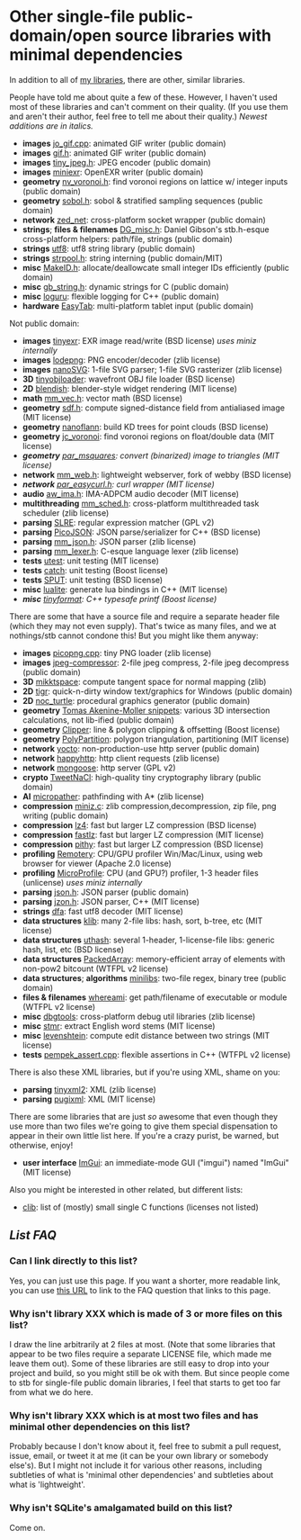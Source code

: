 # Other single-file public-domain/open source libraries with minimal dependencies

In addition to all of [my libraries](https://github.com/nothings/stb), there are other, similar libraries.

People have told me about quite a few of these. However, I haven't used most of these libraries
and can't comment on their quality. (If you use them and aren't their author, feel
free to tell me about their quality.) _Newest additions are in italics._

- **images** [jo_gif.cpp](http://www.jonolick.com/home/gif-writer): animated GIF writer (public domain)
- **images** [gif.h](https://github.com/ginsweater/gif-h): animated GIF writer (public domain)
- **images** [tiny_jpeg.h](https://github.com/serge-rgb/TinyJPEG/blob/master/tiny_jpeg.h): JPEG encoder (public domain)
- **images** [miniexr](https://github.com/aras-p/miniexr): OpenEXR writer (public domain)
- **geometry** [nv_voronoi.h](http://www.icculus.org/~mordred/nvlib/): find voronoi regions on lattice w/ integer inputs (public domain)
- **geometry** [sobol.h](https://github.com/Marc-B-Reynolds/Stand-alone-junk/blob/master/src/SFH/Sobol.h): sobol & stratified sampling sequences (public domain)
- **network** [zed_net](https://github.com/ZedZull/zed_net): cross-platform socket wrapper (public domain)
- **strings**; **files & filenames** [DG_misc.h](https://github.com/DanielGibson/Snippets/): Daniel Gibson's stb.h-esque cross-platform helpers: path/file, strings (public domain)
- **strings** [utf8](https://github.com/sheredom/utf8.h): utf8 string library (public domain)
- **strings** [strpool.h](https://github.com/mattiasgustavsson/libs): string interning (public domain/MIT)
- **misc** [MakeID.h](http://www.humus.name/3D/MakeID.h): allocate/deallowcate small integer IDs efficiently (public domain)
- **misc** [gb_string.h](https://github.com/gingerBill/gb): dynamic strings for C (public domain)
- **misc** [loguru](https://github.com/emilk/loguru): flexible logging for C++ (public domain)
- **hardware** [EasyTab](https://github.com/ApoorvaJ/EasyTab): multi-platform tablet input (public domain)

Not public domain:

- **images** [tinyexr](https://github.com/syoyo/tinyexr): EXR image read/write (BSD license)  *uses miniz internally*
- **images** [lodepng](http://lodev.org/lodepng/): PNG encoder/decoder (zlib license)
- **images** [nanoSVG](https://github.com/memononen/nanosvg): 1-file SVG parser; 1-file SVG rasterizer (zlib license)
- **3D** [tinyobjloader](https://github.com/syoyo/tinyobjloader): wavefront OBJ file loader (BSD license)
- **2D** [blendish](https://bitbucket.org/duangle/oui-blendish/src): blender-style widget rendering (MIT license)
- **math** [mm_vec.h](https://github.com/vurtun/mmx): vector math (BSD license)
- **geometry** [sdf.h](https://github.com/memononen/SDF): compute signed-distance field from antialiased image (MIT license)
- **geometry** [nanoflann](https://github.com/jlblancoc/nanoflann): build KD trees for point clouds (BSD license)
- **geometry** [jc_voronoi](https://github.com/JCash/voronoi): find voronoi regions on float/double data (MIT license)
- _**geometry** [par_msquares](https://github.com/prideout/par): convert (binarized) image to triangles (MIT license)_
- **network** [mm_web.h](https://github.com/vurtun/mmx): lightweight webserver, fork of webby (BSD license)
- _**network** [par_easycurl.h](https://github.com/prideout/par): curl wrapper (MIT license)_
- **audio** [aw_ima.h](https://github.com/afterwise/aw-ima/blob/master/aw-ima.h): IMA-ADPCM audio decoder (MIT license)
- **multithreading** [mm_sched.h](https://github.com/vurtun/mmx): cross-platform multithreaded task scheduler (zlib license)
- **parsing** [SLRE](https://github.com/cesanta/slre): regular expression matcher (GPL v2)
- **parsing** [PicoJSON](https://github.com/kazuho/picojson): JSON parse/serializer for C++ (BSD license)
- **parsing** [mm_json.h](https://github.com/vurtun/mmx): JSON parser (zlib license)
- **parsing** [mm_lexer.h](https://github.com/vurtun/mmx): C-esque language lexer (zlib license)
- **tests** [utest](https://github.com/evolutional/utest): unit testing (MIT license)
- **tests** [catch](https://github.com/philsquared/Catch): unit testing (Boost license)
- **tests** [SPUT](http://www.lingua-systems.com/unit-testing/): unit testing (BSD license)
- **misc** [lualite](https://github.com/janezz55/lualite/): generate lua bindings in C++ (MIT license)
- _**misc** [tinyformat](https://github.com/c42f/tinyformat): C++ typesafe printf (Boost license)_

There are some that have a source file and require a separate header file (which they may
not even supply). That's twice as many files, and we at nothings/stb cannot condone
this! But you might like them anyway:

- **images** [picopng.cpp](http://lodev.org/lodepng/picopng.cpp): tiny PNG loader (zlib license)
- **images** [jpeg-compressor](https://github.com/richgel999/jpeg-compressor): 2-file jpeg compress, 2-file jpeg decompress (public domain)
- **3D** [mikktspace](https://svn.blender.org/svnroot/bf-blender/trunk/blender/intern/mikktspace/): compute tangent space for normal mapping (zlib)
- **2D** [tigr](https://bitbucket.org/rmitton/tigr/src): quick-n-dirty window text/graphics for Windows (public domain)
- **2D** [noc_turtle](https://github.com/guillaumechereau/noc): procedural graphics generator (public domain)
- **geometry** [Tomas Akenine-Moller snippets](http://fileadmin.cs.lth.se/cs/Personal/Tomas_Akenine-Moller/code/): various 3D intersection calculations, not lib-ified (public domain)
- **geometry** [Clipper](http://www.angusj.com/delphi/clipper.php): line & polygon clipping & offsetting (Boost license)
- **geometry** [PolyPartition](https://github.com/ivanfratric/polypartition): polygon triangulation, partitioning (MIT license)
- **network** [yocto](https://github.com/tom-seddon/yhs): non-production-use http server (public domain)
- **network** [happyhttp](http://scumways.com/happyhttp/happyhttp.html): http client requests (zlib license)
- **network** [mongoose](https://github.com/cesanta/mongoose): http server (GPL v2)
- **crypto** [TweetNaCl](http://tweetnacl.cr.yp.to/software.html): high-quality tiny cryptography library (public domain)
- **AI** [micropather](http://www.grinninglizard.com/MicroPather/): pathfinding with A* (zlib license)
- **compression** [miniz.c](https://github.com/richgel999/miniz): zlib compression,decompression, zip file, png writing (public domain)
- **compression** [lz4](https://github.com/Cyan4973/lz4): fast but larger LZ compression (BSD license)
- **compression** [fastlz](https://code.google.com/p/fastlz/source/browse/#svn%2Ftrunk): fast but larger LZ compression (MIT license)
- **compression** [pithy](https://github.com/johnezang/pithy): fast but larger LZ compression (BSD license)
- **profiling** [Remotery](https://github.com/Celtoys/Remotery): CPU/GPU profiler Win/Mac/Linux, using web browser for viewer (Apache 2.0 license)
- **profiling** [MicroProfile](https://bitbucket.org/jonasmeyer/microprofile): CPU (and GPU?) profiler, 1-3 header files (unlicense) *uses miniz internally*
- **parsing** [json.h](https://github.com/sheredom/json.h): JSON parser (public domain)
- **parsing** [jzon.h](https://github.com/Zguy/Jzon): JSON parser, C++ (MIT license)
- **strings** [dfa](http://bjoern.hoehrmann.de/utf-8/decoder/dfa/): fast utf8 decoder (MIT license)
- **data structures** [klib](http://attractivechaos.github.io/klib/): many 2-file libs: hash, sort, b-tree, etc (MIT license)
- **data structures** [uthash](https://github.com/troydhanson/uthash): several 1-header, 1-license-file libs: generic hash, list, etc (BSD license)
- **data structures** [PackedArray](https://github.com/gpakosz/PackedArray): memory-efficient array of elements with non-pow2 bitcount (WTFPL v2 license)
- **data structures**; **algorithms** [minilibs](https://github.com/ccxvii/minilibs): two-file regex, binary tree (public domain)
- **files & filenames** [whereami](https://github.com/gpakosz/whereami): get path/filename of executable or module (WTFPL v2 license)
- **misc** [dbgtools](https://github.com/wc-duck/dbgtools): cross-platform debug util libraries (zlib license)
- **misc** [stmr](https://github.com/wooorm/stmr.c): extract English word stems (MIT license)
- **misc** [levenshtein](https://github.com/wooorm/levenshtein.c): compute edit distance between two strings (MIT license)
- **tests** [pempek_assert.cpp](https://github.com/gpakosz/Assert/tree/master/src): flexible assertions in C++ (WTFPL v2 license)

There is also these XML libraries, but if you're using XML, shame on you:

- **parsing** [tinyxml2](https://github.com/leethomason/tinyxml2): XML (zlib license)
- **parsing** [pugixml](http://pugixml.org/): XML (MIT license)

There are some libraries that are just _so_ awesome that even though they use more
than two files we're going to give them special dispensation to appear in their own
little list here. If you're a crazy purist, be warned, but otherwise, enjoy!

- **user interface** [ImGui](https://github.com/ocornut/imgui): an immediate-mode GUI ("imgui") named "ImGui" (MIT license)

Also you might be interested in other related, but different lists:

- [clib](https://github.com/clibs/clib/wiki/Packages): list of (mostly) small single C functions (licenses not listed)

## *List FAQ*

### Can I link directly to this list?

Yes, you can just use this page. If you want a shorter, more readable link, you can use [this URL](https://github.com/nothings/stb#other_libs) to link to the FAQ question that links to this page.

### Why isn't library XXX which is made of 3 or more files on this list?

I draw the line arbitrarily at 2 files at most. (Note that some libraries that appear to
be two files require a separate LICENSE file, which made me leave them out). Some of these
libraries are still easy to drop into your project and build, so you might still be ok with them.
But since people come to stb for single-file public domain libraries, I feel that starts
to get too far from what we do here.

### Why isn't library XXX which is at most two files and has minimal other dependencies on this list?

Probably because I don't know about it, feel free to submit a pull request, issue, email, or tweet it at
me (it can be your own library or somebody else's). But I might not include it for various
other reasons, including subtleties of what is 'minimal other dependencies' and subtleties
about what is 'lightweight'.

### Why isn't SQLite's amalgamated build on this list?

Come on.

